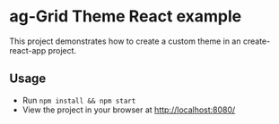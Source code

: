 # ag-Grid Theme React example

<p>This project demonstrates how to create a custom theme in an create-react-app project.</p>

## Usage

- Run `npm install && npm start`
- View the project in your browser at [http://localhost:8080/](http://localhost:8080/)
